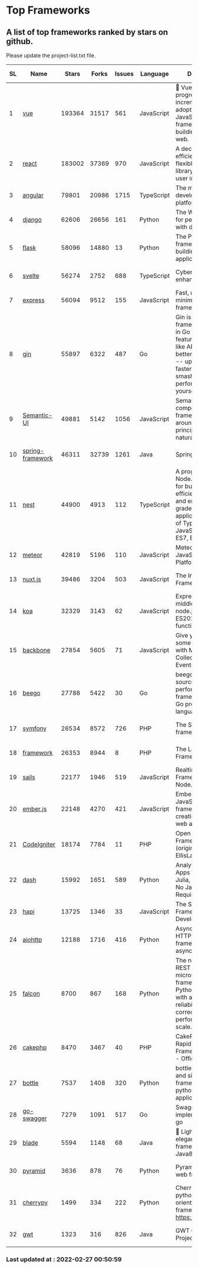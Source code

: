 # Top Frameworks
## A list of top frameworks ranked by stars on github.  
Please update the project-list.txt file.

| SL| Name  | Stars| Forks| Issues | Language | Description | Last Commit |
| --| ------| -----| ---- | ------ | -------- | ----------- | ----------- |
| 1 | [vue](https://github.com/vuejs/vue) | 193364 | 31517 | 561 | JavaScript | 🖖 Vue.js is a progressive, incrementally-adoptable JavaScript framework for building UI on the web. | 2022-02-22 18:38:12 |
| 2 | [react](https://github.com/facebook/react) | 183002 | 37369 | 970 | JavaScript | A declarative, efficient, and flexible JavaScript library for building user interfaces. | 2022-02-25 23:10:10 |
| 3 | [angular](https://github.com/angular/angular) | 79801 | 20986 | 1715 | TypeScript | The modern web developer’s platform | 2022-02-25 22:10:55 |
| 4 | [django](https://github.com/django/django) | 62606 | 26656 | 161 | Python | The Web framework for perfectionists with deadlines. | 2022-02-26 17:07:56 |
| 5 | [flask](https://github.com/pallets/flask) | 58096 | 14880 | 13 | Python | The Python micro framework for building web applications. | 2022-02-23 03:13:29 |
| 6 | [svelte](https://github.com/sveltejs/svelte) | 56274 | 2752 | 688 | TypeScript | Cybernetically enhanced web apps | 2022-02-26 18:37:53 |
| 7 | [express](https://github.com/expressjs/express) | 56094 | 9512 | 155 | JavaScript | Fast, unopinionated, minimalist web framework for node. | 2022-02-23 05:20:34 |
| 8 | [gin](https://github.com/gin-gonic/gin) | 55897 | 6322 | 487 | Go | Gin is a HTTP web framework written in Go (Golang). It features a Martini-like API with much better performance -- up to 40 times faster. If you need smashing performance, get yourself some Gin. | 2022-02-14 06:39:57 |
| 9 | [Semantic-UI](https://github.com/Semantic-Org/Semantic-UI) | 49881 | 5142 | 1056 | JavaScript | Semantic is a UI component framework based around useful principles from natural language. | 2018-10-21 20:59:02 |
| 10 | [spring-framework](https://github.com/spring-projects/spring-framework) | 46311 | 32739 | 1261 | Java | Spring Framework | 2022-02-24 13:50:18 |
| 11 | [nest](https://github.com/nestjs/nest) | 44900 | 4913 | 112 | TypeScript | A progressive Node.js framework for building efficient, scalable, and enterprise-grade server-side applications on top of TypeScript & JavaScript (ES6, ES7, ES8) 🚀 | 2022-02-22 08:19:37 |
| 12 | [meteor](https://github.com/meteor/meteor) | 42819 | 5196 | 110 | JavaScript | Meteor, the JavaScript App Platform | 2022-02-23 17:21:02 |
| 13 | [nuxt.js](https://github.com/nuxt/nuxt.js) | 39486 | 3204 | 503 | JavaScript | The Intuitive Vue(2) Framework | 2021-12-17 13:20:07 |
| 14 | [koa](https://github.com/koajs/koa) | 32329 | 3143 | 62 | JavaScript | Expressive middleware for node.js using ES2017 async functions | 2022-02-23 16:09:24 |
| 15 | [backbone](https://github.com/jashkenas/backbone) | 27854 | 5605 | 71 | JavaScript | Give your JS App some Backbone with Models, Views, Collections, and Events | 2022-02-26 00:31:21 |
| 16 | [beego](https://github.com/beego/beego) | 27788 | 5422 | 30 | Go | beego is an open-source, high-performance web framework for the Go programming language. | 2022-02-06 15:12:12 |
| 17 | [symfony](https://github.com/symfony/symfony) | 26534 | 8572 | 726 | PHP | The Symfony PHP framework | 2022-02-25 11:15:58 |
| 18 | [framework](https://github.com/laravel/framework) | 26353 | 8944 | 8 | PHP | The Laravel Framework. | 2022-02-25 19:54:27 |
| 19 | [sails](https://github.com/balderdashy/sails) | 22177 | 1946 | 519 | JavaScript | Realtime MVC Framework for Node.js | 2022-01-14 23:55:08 |
| 20 | [ember.js](https://github.com/emberjs/ember.js) | 22148 | 4270 | 421 | JavaScript | Ember.js - A JavaScript framework for creating ambitious web applications | 2022-02-25 03:36:27 |
| 21 | [CodeIgniter](https://github.com/bcit-ci/CodeIgniter) | 18174 | 7784 | 11 | PHP | Open Source PHP Framework (originally from EllisLab) | 2022-02-21 20:37:45 |
| 22 | [dash](https://github.com/plotly/dash) | 15992 | 1651 | 589 | Python | Analytical Web Apps for Python, R, Julia, and Jupyter. No JavaScript Required. | 2022-02-25 14:51:25 |
| 23 | [hapi](https://github.com/hapijs/hapi) | 13725 | 1346 | 33 | JavaScript | The Simple, Secure Framework Developers Trust | 2022-01-23 17:21:11 |
| 24 | [aiohttp](https://github.com/aio-libs/aiohttp) | 12188 | 1716 | 416 | Python | Asynchronous HTTP client/server framework for asyncio and Python | 2022-02-25 10:20:06 |
| 25 | [falcon](https://github.com/falconry/falcon) | 8700 | 867 | 168 | Python | The no-nonsense REST API and microservices framework for Python developers, with a focus on reliability, correctness, and performance at scale. | 2022-02-21 06:31:43 |
| 26 | [cakephp](https://github.com/cakephp/cakephp) | 8470 | 3467 | 40 | PHP | CakePHP: The Rapid Development Framework for PHP - Official Repository | 2022-02-25 19:59:40 |
| 27 | [bottle](https://github.com/bottlepy/bottle) | 7537 | 1408 | 320 | Python | bottle.py is a fast and simple micro-framework for python web-applications. | 2022-02-02 12:34:31 |
| 28 | [go-swagger](https://github.com/go-swagger/go-swagger) | 7279 | 1091 | 517 | Go | Swagger 2.0 implementation for go | 2022-02-26 04:22:24 |
| 29 | [blade](https://github.com/lets-blade/blade) | 5594 | 1148 | 68 | Java | :rocket: Lightning fast and elegant mvc framework for Java8 | 2020-03-22 13:39:23 |
| 30 | [pyramid](https://github.com/Pylons/pyramid) | 3636 | 878 | 76 | Python | Pyramid - A Python web framework | 2022-02-07 05:45:49 |
| 31 | [cherrypy](https://github.com/cherrypy/cherrypy) | 1499 | 334 | 222 | Python | CherryPy is a pythonic, object-oriented HTTP framework.      https://cherrypy.dev | 2022-02-14 20:44:10 |
| 32 | [gwt](https://github.com/gwtproject/gwt) | 1323 | 316 | 826 | Java | GWT Open Source Project | 2022-02-10 23:35:12 |

### Last updated at : 2022-02-27 00:50:59
